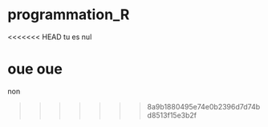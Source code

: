 # programmation_R



<<<<<<< HEAD
tu es nul


oue oue
=======
non
>>>>>>> 8a9b1880495e74e0b2396d7d74bd8513f15e3b2f
